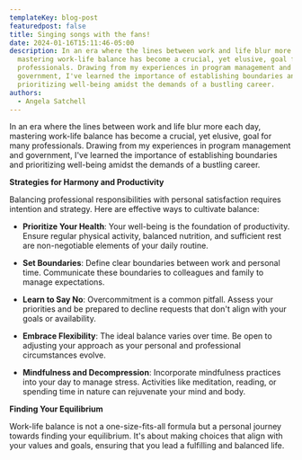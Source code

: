 ```yaml
---
templateKey: blog-post
featuredpost: false
title: Singing songs with the fans!
date: 2024-01-16T15:11:46-05:00
description: In an era where the lines between work and life blur more each day,
  mastering work-life balance has become a crucial, yet elusive, goal for many
  professionals. Drawing from my experiences in program management and
  government, I've learned the importance of establishing boundaries and
  prioritizing well-being amidst the demands of a bustling career.
authors:
  - Angela Satchell
---
```

In an era where the lines between work and life blur more each day, mastering work-life balance has become a crucial, yet elusive, goal for many professionals. Drawing from my experiences in program management and government, I've learned the importance of establishing boundaries and prioritizing well-being amidst the demands of a bustling career.

**Strategies for Harmony and Productivity**

Balancing professional responsibilities with personal satisfaction requires intention and strategy. Here are effective ways to cultivate balance:

- **Prioritize Your Health**: Your well-being is the foundation of productivity. Ensure regular physical activity, balanced nutrition, and sufficient rest are non-negotiable elements of your daily routine.

- **Set Boundaries**: Define clear boundaries between work and personal time. Communicate these boundaries to colleagues and family to manage expectations.

- **Learn to Say No**: Overcommitment is a common pitfall. Assess your priorities and be prepared to decline requests that don't align with your goals or availability.

- **Embrace Flexibility**: The ideal balance varies over time. Be open to adjusting your approach as your personal and professional circumstances evolve.

- **Mindfulness and Decompression**: Incorporate mindfulness practices into your day to manage stress. Activities like meditation, reading, or spending time in nature can rejuvenate your mind and body.

**Finding Your Equilibrium**

Work-life balance is not a one-size-fits-all formula but a personal journey towards finding your equilibrium. It's about making choices that align with your values and goals, ensuring that you lead a fulfilling and balanced life.
